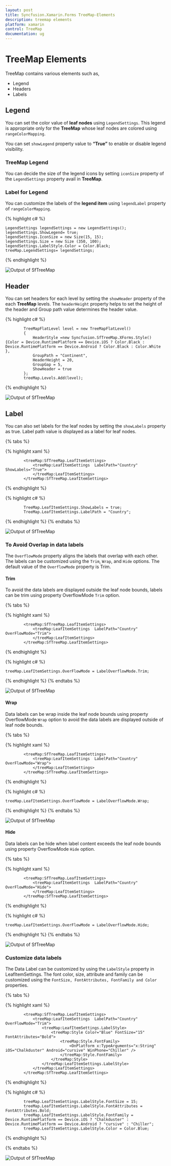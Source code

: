 ```yaml
---
layout: post
title: Syncfusion.Xamarin.Forms TreeMap-Elements
description: treemap elements
platform: xamarin
control: TreeMap
documentation: ug
---
```


# TreeMap Elements

TreeMap contains various elements such as,

* Legend
* Headers
* Labels

## Legend

You can set the color value of **leaf nodes** using `LegendSettings`. This legend is appropriate only for the **TreeMap** whose leaf nodes are colored using `rangeColorMapping`.

You can set `showLegend` property value to **“True”** to enable or disable legend visibility.

### TreeMap Legend

You can decide the size of the legend icons by setting `iconSize` property of the `LegendSettings` property avail in **TreeMap**.

### Label for Legend

You can customize the labels of the **legend item** using `legendLabel` property of `rangeColorMapping`. 

{% highlight c# %}

    LegendSettings legendSettings = new LegendSettings();
    legendSettings.ShowLegend= true;
    legendSettings.IconSize = new Size(15, 15);
    legendSettings.Size = new Size (350, 100);
    legendSettings.LabelStyle.Color = Color.Black;
    treeMap.LegendSettings= legendSettings;

{% endhighlight %}

![Output of SfTreeMap](Getting-Started_images/Legend.jpg)



## Header

You can set headers for each level by setting the `showHeader` property of the each **TreeMap** levels. The `headerHeight` property helps to set the height of the header and Group path value determines the header value. 

{% highlight c# %}

            TreeMapFlatLevel level = new TreeMapFlatLevel()
            {
                HeaderStyle =new Syncfusion.SfTreeMap.XForms.Style() {Color = Device.RuntimePlatform == Device.iOS ? Color.Black : Device.RuntimePlatform == Device.Android ? Color.Black : Color.White },
                GroupPath = "Continent",
                HeaderHeight = 20,
                GroupGap = 5,
                ShowHeader = true
            };
            treeMap.Levels.Add(level);     


{% endhighlight %} 


![Output of SfTreeMap](Getting-Started_images/Header.jpg)

## Label

You can also set labels for the leaf nodes by setting the `showLabels` property as true. Label path value is displayed as a label for leaf nodes. 

{% tabs %}

{% highlight xaml %}

            <treeMap:SfTreeMap.LeafItemSettings>
                <treeMap:LeafItemSettings  LabelPath="Country" ShowLabels="True">
                </treeMap:LeafItemSettings>
            </treeMap:SfTreeMap.LeafItemSettings>

{% endhighlight %}

{% highlight c# %}

            TreeMap.LeafItemSettings.ShowLabels = true;
            TreeMap.LeafItemSettings.LabelPath = "Country";
 
{% endhighlight %}
{% endtabs %} 


![Output of SfTreeMap](Getting-Started_images/ShowLabel.jpg)

### To Avoid Overlap in data labels

The `OverflowMode` property aligns the labels that overlap with each other. The labels can be customized using the `Trim`, `Wrap`, and `Hide` options. The default value of the `OverflowMode` property is Trim.

#### Trim
To avoid the data labels are displayed outside the leaf node bounds, labels can be trim using property OverflowMode `Trim` option.

{% tabs %}

{% highlight xaml %}

            <treeMap:SfTreeMap.LeafItemSettings>
                <treeMap:LeafItemSettings  LabelPath="Country" OverFlowMode="Trim">
                </treeMap:LeafItemSettings>
            </treeMap:SfTreeMap.LeafItemSettings>

{% endhighlight %}

{% highlight c# %}

    treeMap.LeafItemSettings.OverFlowMode = LabelOverflowMode.Trim;
 
{% endhighlight %}
{% endtabs %}

![Output of SfTreeMap](Getting-Started_images/LabelTrim.jpg)

#### Wrap
Data labels can be wrap inside the leaf node bounds using property OverflowMode `Wrap` option to avoid the data labels are displayed outside of leaf node bounds.

{% tabs %}

{% highlight xaml %}

            <treeMap:SfTreeMap.LeafItemSettings>
                <treeMap:LeafItemSettings  LabelPath="Country" OverFlowMode="Wrap">
                </treeMap:LeafItemSettings>
            </treeMap:SfTreeMap.LeafItemSettings>

{% endhighlight %}

{% highlight c# %}

    treeMap.LeafItemSettings.OverFlowMode = LabelOverflowMode.Wrap;
 
{% endhighlight %}
{% endtabs %}

![Output of SfTreeMap](Getting-Started_images/LabelWrap.jpg)

#### Hide
Data labels can be hide when label content exceeds the leaf node bounds using property OverflowMode `Hide` option. 

{% tabs %}

{% highlight xaml %}

            <treeMap:SfTreeMap.LeafItemSettings>
                <treeMap:LeafItemSettings  LabelPath="Country" OverFlowMode="Hide">
                </treeMap:LeafItemSettings>
            </treeMap:SfTreeMap.LeafItemSettings>

{% endhighlight %}

{% highlight c# %}

    treeMap.LeafItemSettings.OverFlowMode = LabelOverflowMode.Hide;
 
{% endhighlight %}
{% endtabs %}

![Output of SfTreeMap](Getting-Started_images/LabelHide.jpg)

### Customize data labels

The Data Label can be customized by using the `LabelStyle` property in LeafItemSettings. The font color, size, attribute and family can be customized using the `FontSize, FontAttributes, FontFamily and Color` properties.

{% tabs %}

{% highlight xaml %}

            <treeMap:SfTreeMap.LeafItemSettings>
                <treeMap:LeafItemSettings  LabelPath="Country" OverFlowMode="Trim">
                    <treeMap:LeafItemSettings.LabelStyle>
                        <treeMap:Style Color="Blue" FontSize="15" FontAttributes="Bold">
                            <treeMap:Style.FontFamily>
                                <OnPlatform x:TypeArguments="x:String" iOS="Chalkduster" Android="cursive" WinPhone="Chiller" />
                            </treeMap:Style.FontFamily>
                        </treeMap:Style>
                    </treeMap:LeafItemSettings.LabelStyle>
                </treeMap:LeafItemSettings>
            </treeMap:SfTreeMap.LeafItemSettings>

{% endhighlight %}

{% highlight c# %}

            treeMap.LeafItemSettings.LabelStyle.FontSize = 15;
            treeMap.LeafItemSettings.LabelStyle.FontAttributes = FontAttributes.Bold;
            treeMap.LeafItemSettings.LabelStyle.FontFamily = Device.RuntimePlatform == Device.iOS ? "Chalkduster" : Device.RuntimePlatform == Device.Android ? "cursive" : "Chiller";
            treeMap.LeafItemSettings.LabelStyle.Color = Color.Blue;
 
{% endhighlight %}

{% endtabs %}

![Output of SfTreeMap](Getting-Started_images/LabelCustomize.jpg)
